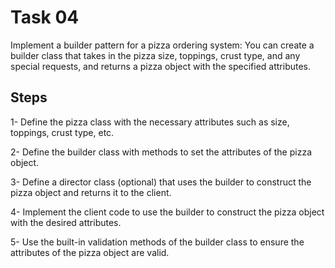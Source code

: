 # Task 04

Implement a builder pattern for a pizza ordering system: You can create a builder class that takes in the pizza size, toppings, crust type, and any special requests, and returns a pizza object with the specified attributes.

## Steps

1- Define the pizza class with the necessary attributes such as size, toppings, crust type, etc.

2- Define the builder class with methods to set the attributes of the pizza object.

3- Define a director class (optional) that uses the builder to construct the pizza object and returns it to the client.

4- Implement the client code to use the builder to construct the pizza object with the desired attributes.

5- Use the built-in validation methods of the builder class to ensure the attributes of the pizza object are valid.
